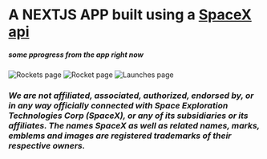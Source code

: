 # A **NEXTJS APP** built using a [SpaceX api](https://github.com/r-spacex/SpaceX-API/tree/master)

##### some pprogress from the app right now

![Rockets page](nextl/spacex/public/rockets.png)
![Rocket page](nextl/spacex/public/rocket.png)
![Launches page](nextl/spacex/public/launches.png)


### *We are not affiliated, associated, authorized, endorsed by, or in any way officially connected with Space Exploration Technologies Corp (SpaceX), or any of its subsidiaries or its affiliates. The names SpaceX as well as related names, marks, emblems and images are registered trademarks of their respective owners.*